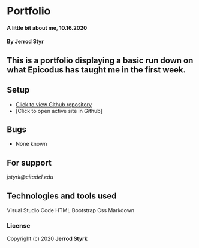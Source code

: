 # **Portfolio**

#### A little bit about me, 10.16.2020

#### **By Jerrod Styr**

## This is a portfolio displaying a basic run down on what Epicodus has taught me in the first week.

## Setup

* [Click to view Github repository](https://github.com/SJerrod/Portfolio1)
* [Click to open active site in Github]

## Bugs

* None known

## For support

_jstyrk@citadel.edu_

## Technologies and tools used

Visual Studio Code
HTML
Bootstrap
Css
Markdown

### License

Copyright (c) 2020 **Jerrod Styrk**